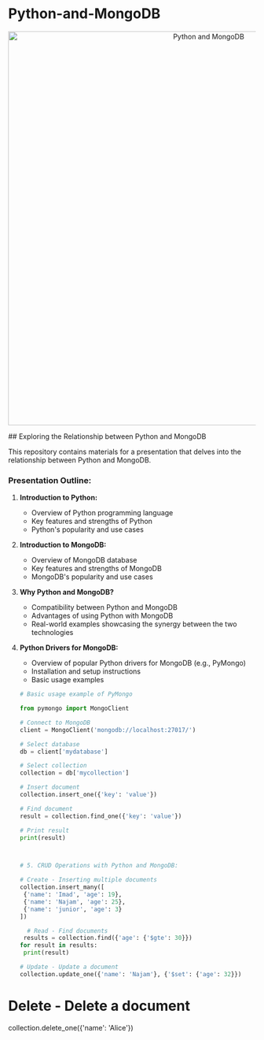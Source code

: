 # Python-and-MongoDB
<p align="center">
  <img src="https://i.pinimg.com/564x/13/7e/0b/137e0b21ab37a59f54cb6e5d5fcf1104.jpg" alt="Python and MongoDB" width="800">
</p>
## Exploring the Relationship between Python and MongoDB

This repository contains materials for a presentation that delves into the relationship between Python and MongoDB. 

### Presentation Outline:

1. **Introduction to Python:**
   - Overview of Python programming language
   - Key features and strengths of Python
   - Python's popularity and use cases

2. **Introduction to MongoDB:**
   - Overview of MongoDB database
   - Key features and strengths of MongoDB
   - MongoDB's popularity and use cases

3. **Why Python and MongoDB?**
   - Compatibility between Python and MongoDB
   - Advantages of using Python with MongoDB
   - Real-world examples showcasing the synergy between the two technologies

4. **Python Drivers for MongoDB:**
   - Overview of popular Python drivers for MongoDB (e.g., PyMongo)
   - Installation and setup instructions
   - Basic usage examples
   
   ```python
   # Basic usage example of PyMongo
   
   from pymongo import MongoClient
   
   # Connect to MongoDB
   client = MongoClient('mongodb://localhost:27017/')
   
   # Select database
   db = client['mydatabase']
   
   # Select collection
   collection = db['mycollection']
   
   # Insert document
   collection.insert_one({'key': 'value'})
   
   # Find document
   result = collection.find_one({'key': 'value'})
   
   # Print result
   print(result)



   # 5. CRUD Operations with Python and MongoDB:

   # Create - Inserting multiple documents
   collection.insert_many([
    {'name': 'Imad', 'age': 19},
    {'name': 'Najam', 'age': 25},
    {'name': 'junior', 'age': 3}
   ])

     # Read - Find documents
    results = collection.find({'age': {'$gte': 30}})
   for result in results:
    print(result)

   # Update - Update a document
   collection.update_one({'name': 'Najam'}, {'$set': {'age': 32}})

# Delete - Delete a document
collection.delete_one({'name': 'Alice'})

